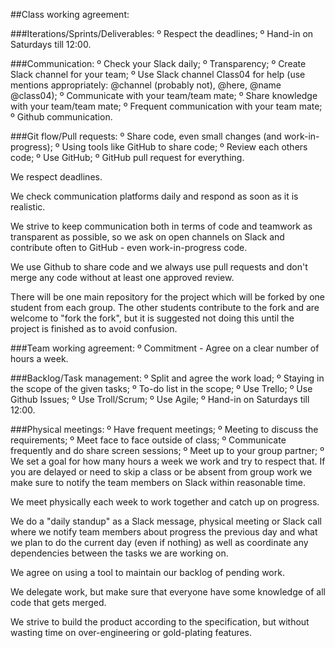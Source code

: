 ##Class working agreement:

###Iterations/Sprints/Deliverables:
	º Respect the deadlines;
	º Hand-in on Saturdays till 12:00.

###Communication:
	º Check your Slack daily;
	º Transparency;
	º Create Slack channel for your team;
	º Use Slack channel Class04 for help (use mentions appropriately: @channel (probably not), @here, @name @class04);
	º Communicate with your team/team mate;
	º Share knowledge with your team/team mate;
	º Frequent communication with your team mate;
	º Github communication.

###Git flow/Pull requests:
	º Share code, even small changes (and work-in-progress);
	º Using tools like GitHub to share code;
	º Review each others code;
	º Use GitHub;
	º GitHub pull request for everything.

We respect deadlines.

We check communication platforms daily and respond as soon as it is realistic.

We strive to keep communication both in terms of code and teamwork as transparent as possible, so we ask on open channels on Slack and contribute often to GitHub - even work-in-progress code.

We use Github to share code and we always use pull requests and don't merge any code without at least one approved review.

There will be one main repository for the project which will be forked by one student from each group. The other students contribute to the fork and are welcome to "fork the fork", but it is suggested not doing this until the project is finished as to avoid confusion.

###Team working agreement:
	º Commitment - Agree on a clear number of hours a week.

###Backlog/Task management:
	º Split and agree the work load;
	º Staying in the scope of the given tasks;
	º To-do list in the scope;
	º Use Trello;
	º Use Github Issues;
	º Use Troll/Scrum;
	º Use Agile;
	º Hand-in on Saturdays till 12:00.

###Physical meetings:
	º Have frequent meetings;
	º Meeting to discuss the requirements;
	º Meet face to face outside of class;
	º Communicate frequently and do share screen sessions;
	º Meet up to your group partner;
	º We set a goal for how many hours a week we work and try to respect that. If you are delayed or need to skip a class or be absent from group work we make sure to notify the team members on Slack within reasonable time.

We meet physically each week to work together and catch up on progress.

We do a "daily standup" as a Slack message, physical meeting or Slack call where we notify team members about progress the previous day and what we plan to do the current day (even if nothing) as well as coordinate any dependencies between the tasks we are working on.

We agree on using a tool to maintain our backlog of pending work.

We delegate work, but make sure that everyone have some knowledge of all code that gets merged.

We strive to build the product according to the specification, but without wasting time on over-engineering or gold-plating features.
